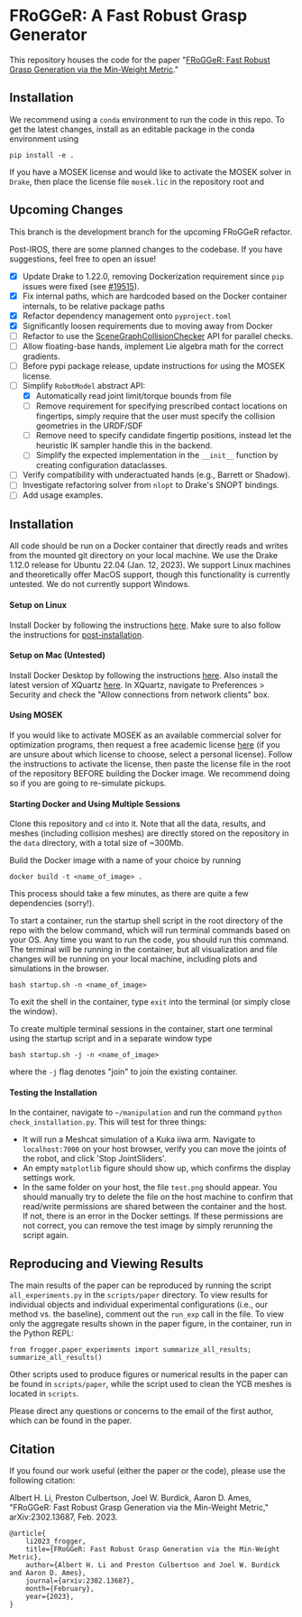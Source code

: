 # FRoGGeR: A Fast Robust Grasp Generator

This repository houses the code for the paper "[FRoGGeR: Fast Robust Grasp Generation via the Min-Weight Metric](https://arxiv.org/abs/2302.13687)."

## Installation
We recommend using a `conda` environment to run the code in this repo. To get the latest changes, install as an editable package in the conda environment using
```
pip install -e .
```
If you have a MOSEK license and would like to activate the MOSEK solver in `Drake`, then place the license file `mosek.lic` in the repository root and 

## Upcoming Changes
This branch is the development branch for the upcoming FRoGGeR refactor.

Post-IROS, there are some planned changes to the codebase. If you have suggestions, feel free to open an issue!
- [x] Update Drake to 1.22.0, removing Dockerization requirement since `pip` issues were fixed (see [#19515](https://github.com/RobotLocomotion/drake/pull/19515)).
- [x] Fix internal paths, which are hardcoded based on the Docker container internals, to be relative package paths
- [x] Refactor dependency management onto `pyproject.toml`
- [x] Significantly loosen requirements due to moving away from Docker
- [ ] Refactor to use the [SceneGraphCollisionChecker](https://drake.mit.edu/doxygen_cxx/classdrake_1_1planning_1_1_scene_graph_collision_checker.html) API for parallel checks.
- [ ] Allow floating-base hands, implement Lie algebra math for the correct gradients.
- [ ] Before pypi package release, update instructions for using the MOSEK license.
- [ ] Simplify `RobotModel` abstract API:
    - [x] Automatically read joint limit/torque bounds from file
    - [ ] Remove requirement for specifying prescribed contact locations on fingertips, simply require that the user must specify the collision geometries in the URDF/SDF
    - [ ] Remove need to specify candidate fingertip positions, instead let the heuristic IK sampler handle this in the backend.
    - [ ] Simplify the expected implementation in the `__init__` function by creating configuration dataclasses.
- [ ] Verify compatibility with underactuated hands (e.g., Barrett or Shadow).
- [ ] Investigate refactoring solver from `nlopt` to Drake's SNOPT bindings.
- [ ] Add usage examples.

## Installation
All code should be run on a Docker container that directly reads and writes from the mounted git directory on your local machine. We use the Drake 1.12.0 release for Ubuntu 22.04 (Jan. 12, 2023). We support Linux machines and theoretically offer MacOS support, though this functionality is currently untested. We do not currently support Windows.

#### Setup on Linux
Install Docker by following the instructions [here](https://docs.docker.com/engine/install/ubuntu/). Make sure to also follow the instructions for [post-installation](https://docs.docker.com/engine/install/linux-postinstall/).

#### Setup on Mac (Untested)
Install Docker Desktop by following the instructions [here](https://docs.docker.com/desktop/install/mac-install/). Also install the latest version of XQuartz [here](https://www.xquartz.org/). In XQuartz, navigate to Preferences > Security and check the "Allow connections from network clients" box.

#### Using MOSEK
If you would like to activate MOSEK as an available commercial solver for optimization programs, then request a free academic license [here](https://www.mosek.com/license/request/) (if you are unsure about which license to choose, select a personal license). Follow the instructions to activate the license, then paste the license file in the root of the repository BEFORE building the Docker image. We recommend doing so if you are going to re-simulate pickups.

#### Starting Docker and Using Multiple Sessions
Clone this repository and `cd` into it. Note that all the data, results, and meshes (including collision meshes) are directly stored on the repository in the `data` directory, with a total size of ~300Mb.

Build the Docker image with a name of your choice by running
```
docker build -t <name_of_image> .
```
This process should take a few minutes, as there are quite a few dependencies (sorry!).

To start a container, run the startup shell script in the root directory of the repo with the below command, which will run terminal commands based on your OS. Any time you want to run the code, you should run this command. The terminal will be running in the container, but all visualization and file changes will be running on your local machine, including plots and simulations in the browser.
```
bash startup.sh -n <name_of_image>
```
To exit the shell in the container, type `exit` into the terminal (or simply close the window).

To create multiple terminal sessions in the container, start one terminal using the startup script and in a separate window type
```
bash startup.sh -j -n <name_of_image>
```
where the `-j` flag denotes "join" to join the existing container.

#### Testing the Installation
In the container, navigate to `~/manipulation` and run the command `python check_installation.py`. This will test for three things:
- It will run a Meshcat simulation of a Kuka iiwa arm. Navigate to `localhost:7000` on your host browser, verify you can move the joints of the robot, and click 'Stop JointSliders'.
- An empty `matplotlib` figure should show up, which confirms the display settings work.
- In the same folder on your host, the file `test.png` should appear. You should manually try to delete the file on the host machine to confirm that read/write permissions are shared between the container and the host. If not, there is an error in the Docker settings. If these permissions are not correct, you can remove the test image by simply rerunning the script again.

## Reproducing and Viewing Results
The main results of the paper can be reproduced by running the script `all_experiments.py` in the `scripts/paper` directory. To view results for individual objects and individual experimental configurations (i.e., our method vs. the baseline), comment out the `run_exp` call in the file. To view only the aggregate results shown in the paper figure, in the container, run in the Python REPL:
```
from frogger.paper_experiments import summarize_all_results; summarize_all_results()
```

Other scripts used to produce figures or numerical results in the paper can be found in `scripts/paper`, while the script used to clean the YCB meshes is located in `scripts`.

Please direct any questions or concerns to the email of the first author, which can be found in the paper.

## Citation
If you found our work useful (either the paper or the code), please use the following citation:

Albert H. Li, Preston Culbertson, Joel W. Burdick, Aaron D. Ames, "FRoGGeR: Fast Robust Grasp Generation via the Min-Weight Metric," arXiv:2302.13687, Feb. 2023.

```
@article{
    li2023_frogger,
    title={FRoGGeR: Fast Robust Grasp Generation via the Min-Weight Metric},
    author={Albert H. Li and Preston Culbertson and Joel W. Burdick and Aaron D. Ames},
    journal={arxiv:2302.13687},
    month={February},
    year={2023},
}
```
